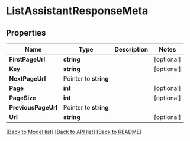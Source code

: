 # ListAssistantResponseMeta

## Properties

Name | Type | Description | Notes
------------ | ------------- | ------------- | -------------
**FirstPageUrl** | **string** |  |[optional] 
**Key** | **string** |  |[optional] 
**NextPageUrl** | Pointer to **string** |  |
**Page** | **int** |  |[optional] 
**PageSize** | **int** |  |[optional] 
**PreviousPageUrl** | Pointer to **string** |  |
**Url** | **string** |  |[optional] 

[[Back to Model list]](../README.md#documentation-for-models) [[Back to API list]](../README.md#documentation-for-api-endpoints) [[Back to README]](../README.md)


